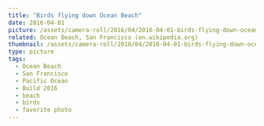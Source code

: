 ```yaml
---
title: "Birds flying down Ocean Beach"
date: 2016-04-01
picture: /assets/camera-roll/2016/04/2016-04-01-birds-flying-down-ocean-beach/20160402_001737264_iOS.jpg
related: Ocean Beach, San Francisco (en.wikipedia.org)
thumbnail: /assets/camera-roll/2016/04/2016-04-01-birds-flying-down-ocean-beach/20160402_001737264_iOS-thumbnail.jpg
type: picture
tags:
  - Ocean Beach
  - San Francisco
  - Pacific Ocean
  - Build 2016
  - beach
  - birds
  - favorite photo
---
```


